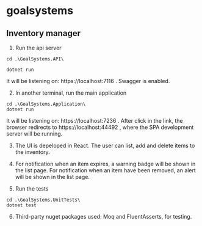# goalsystems

## Inventory manager

1. Run the api server

`cd .\GoalSystems.API\` 

`dotnet run`  

It will be listening on: https://localhost:7116 . Swagger is enabled.

2. In another terminal, run the main application

`cd .\GoalSystems.Application\`  
`dotnet run`  

It will be listening on: https://localhost:7236 . After click in the link, the browser redirects to https://localhost:44492 , where the SPA development server will be running.

3. The UI is depeloped in React. The user can list, add and delete items to the inventory.

4. For notification when an item expires, a warning badge will be shown in the list page. For notification when an item have been removed, an alert will be shown in the list page.

5. Run the tests

`cd .\GoalSystems.UnitTests\`  
`dotnet test`

6. Third-party nuget packages used: Moq and FluentAsserts, for testing.